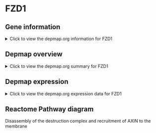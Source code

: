 <h1>FZD1</h1>

<h2>Gene information</h2>
<details>
  <summary>Click to view the depmap.org information for FZD1</summary>
  <iframe src="https://depmap.org/portal/gene/FZD1?tab=about" style="border:none;width:100%;height:800px"></iframe>
</details>

<h2>Depmap overview</h2>
<details>
  <summary>Click to view the depmap.org summary for FZD1</summary>
  <iframe src="https://depmap.org/portal/gene/FZD1?tab=overview" style="border:none;width:100%;height:800px"></iframe>
</details>

<h2>Depmap expression</h2>
<details>
  <summary>Click to view the depmap.org expression data for FZD1</summary>
  <iframe src="https://depmap.org/portal/gene/FZD1?tab=characterization" style="border:none;width:100%;height:800px"></iframe>
</details>



<h2>Reactome Pathway diagram</h2>
Disassembly of the destruction complex and recruitment of AXIN to the membrane
<div id="diagramHolder"></div>

<script>
    //Creating the Reactome Diagram widget
    //Take into account a proxy needs to be set up in your server side pointing to www.reactome.org
    function onReactomeDiagramReady(){  //This function is automatically called when the widget code is ready to be used
        var diagram = Reactome.Diagram.create({
            "placeHolder" : "diagramHolder",
            "width" : 900,
            "height" : 500
        });

        //Initialising it to the "Hemostasis" pathway
        diagram.loadDiagram("R-HSA-4641262");

        //Adding different listeners

        diagram.onDiagramLoaded(function (loaded) {
            console.info("Loaded ", loaded);
            diagram.flagItems("BAD");
	    diagram.flagItems("Q92934");
            if (loaded == "R-HSA-4641262") diagram.selectItem("R-HSA-4641262");
        });

     }
</script>



